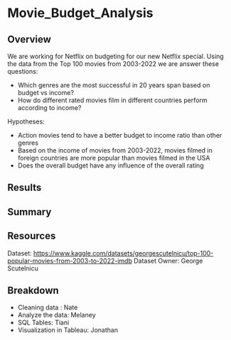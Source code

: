 # Movie_Budget_Analysis

## Overview
We are working for Netflix on budgeting for our new Netflix special. Using the data from the Top 100 movies from 2003-2022 we are answer these questions:
 - Which genres are the most successful in 20 years span based on budget vs income?
 - How do different rated movies film in different countries perform according to income?
 
Hypotheses:
- Action movies tend to have a better budget to income ratio than other genres
 - Based on the income of movies from 2003-2022, movies filmed in foreign countries are more popular than movies filmed in the USA
 - Does the overall budget have any influence of the overall rating 

## Results

## Summary


## Resources
Dataset: https://www.kaggle.com/datasets/georgescutelnicu/top-100-popular-movies-from-2003-to-2022-imdb
Dataset Owner: George Scutelnicu

## Breakdown
- Cleaning data : Nate
- Analyze the data: Melaney
- SQL Tables: Tiani
- Visualization in Tableau: Jonathan
